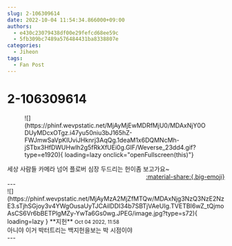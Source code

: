 ```yaml
---
slug: 2-106309614
date: 2022-10-04 11:54:34.866000+09:00
authors:
  - e430c23079438df00e29fefcd68ee59c
  - 5fb309bc7489a576484431ba8338807e
categories:
  - Jiheon
tags:
  - Fan Post
---
```


# 2-106309614

<div class="post-container" markdown="1">
<div class="content-container md-sidebar__scrollwrap" markdown="1">


<figure markdown="1">
![](https://phinf.wevpstatic.net/MjAyMjEwMDRfMjU0/MDAxNjY0ODUyMDcxOTgz.i47yu50niu3bJ165hZ-FWJmwSaVpKIUviJHknrj3AqQg.1deaM1x6DQMNcMh-jSTbx3HfDWUHwlh2g5fRkXfUEi0g.GIF/Weverse_23dd4.gif?type=e1920){ loading=lazy onclick="openFullscreen(this)"}
</figure>
세상 사람들 카메라 넘어 플로버 심장 두드리는 헌이좀 보고가요~

</div>
</div>

<div style="text-align: right;" markdown="1">
<a href="https://weverse.io/fromis9/fanpost/2-106309614" style="text-align: right;">:material-share:{.big-emoji}</a>
</div>
---

<div class="comments-container md-sidebar__scrollwrap" markdown="1">
<div class="comment" markdown="1">
<div class='id-container' markdown="1">
![](https://phinf.wevpstatic.net/MjAyMzA2MjZfMTQw/MDAxNjg3NzQ3NzE2NzE3.sTjhSGjoy3v4YWgOusaUyTJCAiIDDI34b7SBTjVAeUIg.TVETBI6wZ_tQjmoAsCS6Vr6bBETPlgMZy-YwTa6Gs0wg.JPEG/image.jpg?type=s72){ loading=lazy }
**<span class="artist">지헌</span>** <small>Oct 04 2022, 11:58</small><br>
</div>
<div class='comment-body' markdown="1">
아니야 이거 박터트리는 백지헌을보는 박 시점이야
</div>
</div>
</div>
---
